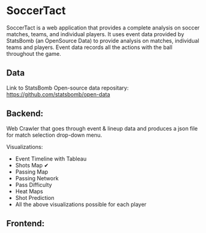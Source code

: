 # SoccerTact
SoccerTact is a web application that provides a complete analysis on soccer matches, teams, and individual players. It uses event data provided by StatsBomb (an OpenSource Data) to provide analysis on matches, individual teams and players. Event data records all the actions with the ball throughout the game. 

## Data 
Link to StatsBomb Open-source data repositary: https://github.com/statsbomb/open-data

## Backend:
Web Crawler that goes through event & lineup data and produces a json file for match selection drop-down menu.

Visualizations:
- Event Timeline with Tableau
- Shots Map ✔
- Passing Map
- Passing Network
- Pass Difficulty
- Heat Maps
- Shot Prediction
- All the above visualizations possible for each player

## Frontend:


